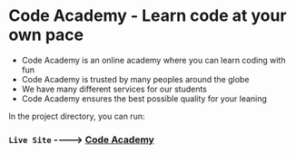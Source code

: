 # Code Academy - Learn code at your own pace

* Code Academy is an online academy where you can learn coding with fun
* Code Academy is trusted by many peoples around the globe
* We have many different services for our students
* Code Academy ensures the best possible quality for your leaning

In the project directory, you can run:

### `Live Site` ----> [Code Academy](https://code-academy-official.netlify.app/)




